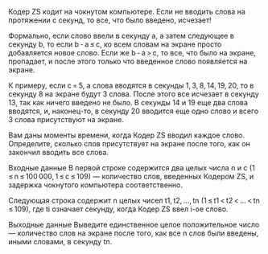 ﻿Кодер ZS кодит на чокнутом компьютере. Если не вводить слова на протяжении c секунд, то все, что было введено, исчезает!

Формально, если слово ввели в секунду a, а затем следующее в секунду b, то если b - a ≤ c, ко всем словам на экране просто добавляется новое слово. Если же b - a > c, то все, что было на экране, пропадает, и после этого только что введенное слово появляется на экране.

К примеру, если c = 5, а слова вводятся в секунды 1, 3, 8, 14, 19, 20, то в секунду 8 на экране будут 3 слова. После этого все исчезает в секунду 13, так как ничего введено не было. В секунды 14 и 19 еще два слова вводятся, и, наконец-то, в секунду 20 вводится еще одно слово и всего 3 слова присутствуют на экране.

Вам даны моменты времени, когда Кодер ZS вводил каждое слово. Определите, сколько слов присутствует на экране после того, как он закончил вводить все слова.

Входные данные
В первой строке содержится два целых числа n и c (1 ≤ n ≤ 100 000, 1 ≤ c ≤ 109) — количество слов, введенных Кодером ZS, и задержка чокнутого компьютера соответственно.

Следующая строка содержит n целых чисел t1, t2, ..., tn (1 ≤ t1 < t2 < ... < tn ≤ 109), где ti означает секунду, когда Кодер ZS ввел i-ое слово.

Выходные данные
Выведите единственное целое положительное число — количество слов на экране после того, как все n слов были введены, иными словами, в секунду tn.